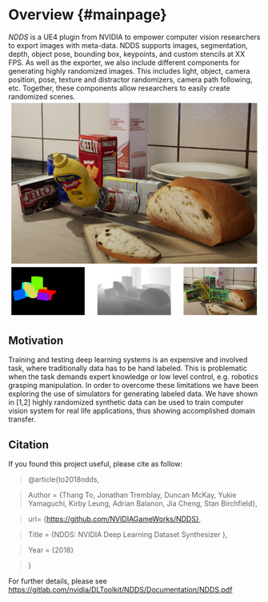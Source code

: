 Overview              {#mainpage}
========

*NDDS* is a UE4 plugin from NVIDIA to empower computer vision researchers to export images with meta-data. NDDS supports images, segmentation, depth, object pose, bounding box, keypoints, and custom stencils at XX FPS. As well as the exporter, we also include different components for generating highly randomized images. This includes light, object, camera position, pose, texture and distractor randomizers, camera path following, etc. Together, these components allow researchers to easily create randomized scenes.
![](./NDDSIntro.png)


Motivation
----------
Training and testing deep learning systems is an expensive and involved task, where traditionally data has to be hand labeled. This is problematic when the task demands expert knowledge or low level control, e.g. robotics grasping manipulation.  In order to overcome these limitations we have been exploring the use of simulators for generating labeled data. We have shown in [1,2] highly randomized synthetic data can be used to train computer vision system for real life applications, thus showing accomplished domain transfer. 

Citation
--------
If you found this project useful, please cite as follow:
> \@article{to2018ndds,

> Author = {Thang To, Jonathan Tremblay, Duncan McKay, Yukie Yamaguchi, Kirby Leung, Adrian Balanon, Jia Cheng, Stan Birchfield},

> url= {https://github.com/NVIDIAGameWorks/NDDS},

> Title = {NDDS: NVIDIA Deep Learning Dataset Synthesizer },

> Year = {2018}

> } 

For further details, please see https://gitlab.com/nvidia/DLToolkit/NDDS/Documentation/NDDS.pdf
